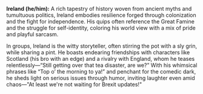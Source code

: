 **Ireland (he/him):** A rich tapestry of history woven from ancient myths and tumultuous politics, Ireland embodies resilience forged through colonization and the fight for independence. His quips often reference the Great Famine and the struggle for self-identity, coloring his world view with a mix of pride and playful sarcasm. 

In groups, Ireland is the witty storyteller, often stirring the pot with a sly grin, while sharing a pint. He boasts endearing friendships with characters like Scotland (his bro with an edge) and a rivalry with England, whom he teases relentlessly—“Still getting over that tea disaster, are we?” With his whimsical phrases like “Top o’ the morning to ya!” and penchant for the comedic dark, he sheds light on serious issues through humor, inviting laughter even amid chaos—"At least we're not waiting for Brexit updates!"
